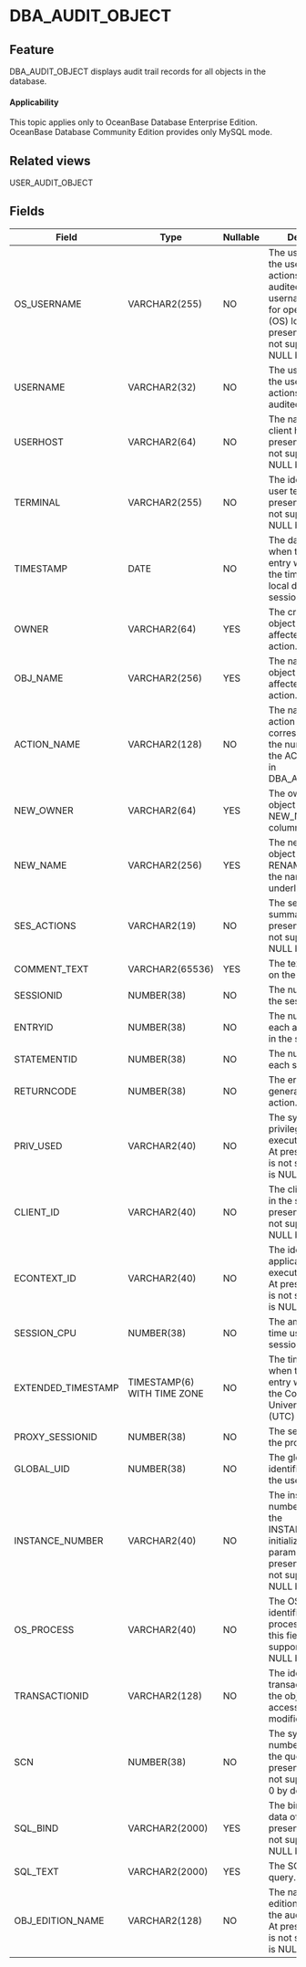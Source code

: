 DBA_AUDIT_OBJECT
=====================================

Feature
-----------

DBA_AUDIT_OBJECT displays audit trail records for all objects in the database.

<main id="notice" >
    <h4>Applicability</h4>
    <p>This topic applies only to OceanBase Database Enterprise Edition. OceanBase Database Community Edition provides only MySQL mode. </p>
  </main>

Related views
-------------

USER_AUDIT_OBJECT






Fields
-------------



| **Field**          | **Type**                    | **Nullable** | **Description**                                                                                                                                                                  |
|--------------------|-----------------------------|--------------|----------------------------------------------------------------------------------------------------------------------------------------------------------------------------------|
| OS_USERNAME        | VARCHAR2(255)               | NO           | The username of the user whose actions were audited, where the username is used for operating system (OS) logon. At present, this field is not supported and is NULL by default. |
| USERNAME           | VARCHAR2(32)                | NO           | The username of the user whose actions were audited.                                                                                                                             |
| USERHOST           | VARCHAR2(64)                | NO           | The name of the client host. At present, this field is not supported and is NULL by default.                                                                                     |
| TERMINAL           | VARCHAR2(255)               | NO           | The identifier of the user terminal. At present, this field is not supported and is NULL by default.                                                                             |
| TIMESTAMP          | DATE                        | NO           | The date and time when the audit trail entry was created in the time zone of the local database session.                                                                         |
| OWNER              | VARCHAR2(64)                | YES          | The creator of the object that was affected by the action.                                                                                                                       |
| OBJ_NAME           | VARCHAR2(256)               | YES          | The name of the object that was affected by the action.                                                                                                                          |
| ACTION_NAME        | VARCHAR2(128)               | NO           | The name of the action type corresponding to the numeric code in the ACTION column in DBA_AUDIT_TRAIL.                                                                           |
| NEW_OWNER          | VARCHAR2(64)                | YES          | The owner of the object named in the NEW_NAME column.                                                                                                                            |
| NEW_NAME           | VARCHAR2(256)               | YES          | The new name of an object after a RENAME action or the name of the underlying object.                                                                                            |
| SES_ACTIONS        | VARCHAR2(19)                | NO           | The session summary. At present, this field is not supported and is NULL by default.                                                                                             |
| COMMENT_TEXT       | VARCHAR2(65536)             | YES          | The text comment on the audit trail.                                                                                                                                             |
| SESSIONID          | NUMBER(38)                  | NO           | The numeric ID of the session.                                                                                                                                                   |
| ENTRYID            | NUMBER(38)                  | NO           | The numeric ID for each audit trail entry in the session.                                                                                                                        |
| STATEMENTID        | NUMBER(38)                  | NO           | The numeric ID for each statement.                                                                                                                                               |
| RETURNCODE         | NUMBER(38)                  | NO           | The error code generated by the action.                                                                                                                                          |
| PRIV_USED          | VARCHAR2(40)                | NO           | The system privilege used to execute the action. At present, this field is not supported and is NULL by default.                                                                 |
| CLIENT_ID          | VARCHAR2(40)                | NO           | The client identifier in the session. At present, this field is not supported and is NULL by default.                                                                            |
| ECONTEXT_ID        | VARCHAR2(40)                | NO           | The identifier of the application execution context. At present, this field is not supported and is NULL by default.                                                             |
| SESSION_CPU        | NUMBER(38)                  | NO           | The amount of CPU time used by the session.                                                                                                                                      |
| EXTENDED_TIMESTAMP | TIMESTAMP(6) WITH TIME ZONE | NO           | The timestamp of when the audit trail entry was created in the Coordinated Universal Time (UTC) time zone.                                                                       |
| PROXY_SESSIONID    | NUMBER(38)                  | NO           | The serial number of the proxy session.                                                                                                                                          |
| GLOBAL_UID         | NUMBER(38)                  | NO           | The global user identifier (UID) of the user.                                                                                                                                    |
| INSTANCE_NUMBER    | VARCHAR2(40)                | NO           | The instance number specified by the INSTANCE_NUMBER initialization parameter. At present, this field is not supported and is NULL by default.                                   |
| OS_PROCESS         | VARCHAR2(40)                | NO           | The OS process identifier of the process. At present, this field is not supported and is NULL by default.                                                                        |
| TRANSACTIONID      | VARCHAR2(128)               | NO           | The identifier of the transaction in which the object is accessed or modified.                                                                                                   |
| SCN                | NUMBER(38)                  | NO           | The system change number (SCN) of the query. At present, this field is not supported and is 0 by default.                                                                        |
| SQL_BIND           | VARCHAR2(2000)              | YES          | The bind variable data of the query. At present, this field is not supported and is NULL by default.                                                                             |
| SQL_TEXT           | VARCHAR2(2000)              | YES          | The SQL text of the query.                                                                                                                                                       |
| OBJ_EDITION_NAME   | VARCHAR2(128)               | NO           | The name of the edition that contains the audited object. At present, this field is not supported and is NULL by default.                                                        |


